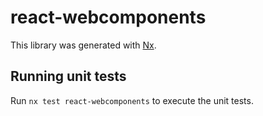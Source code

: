 # react-webcomponents

This library was generated with [Nx](https://nx.dev).

## Running unit tests

Run `nx test react-webcomponents` to execute the unit tests.

